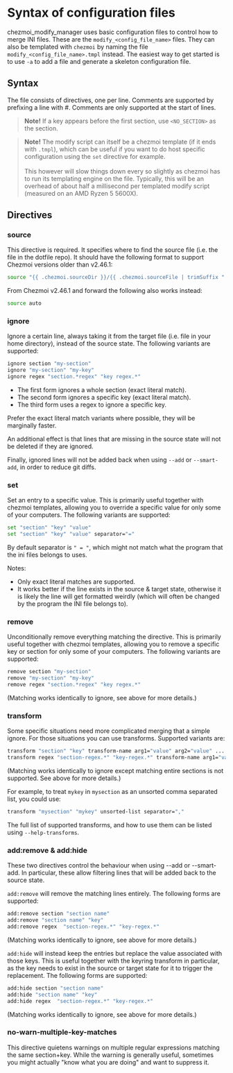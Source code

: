 # Syntax of configuration files

chezmoi_modify_manager uses basic configuration files to control how to
merge INI files. These are the `modify_<config_file_name>` files. They can
also be templated with `chezmoi` by naming the file
`modify_<config_file_name>.tmpl` instead. The easiest way to get started is
to use `-a` to add a file and generate a skeleton configuration file.

## Syntax

The file consists of directives, one per line. Comments are supported by
prefixing a line with #. Comments are only supported at the start of lines.

> **Note!** If a key appears before the first section, use `<NO_SECTION>` as the
section.

> **Note!** The modify script can itself be a chezmoi template (if it ends with
`.tmpl`), which can be useful if you want to do host specific configuration using
the `set` directive for example.\
\
This however will slow things down every so slightly as chezmoi has to run its
templating engine on the file. Typically, this will be an overhead of about half
a millisecond per templated modify script (measured on an AMD Ryzen 5 5600X).

## Directives

### source

This directive is required. It specifies where to find the source file
(i.e. the file in the dotfile repo). It should have the following format
to support Chezmoi versions older than v2.46.1:

```bash
source "{{ .chezmoi.sourceDir }}/{{ .chezmoi.sourceFile | trimSuffix ".tmpl" | replace "modify_" "" }}.src.ini"
```

From Chezmoi v2.46.1 and forward the following also works instead:

```bash
source auto
```

### ignore

Ignore a certain line, always taking it from the target file (i.e. file in
your home directory), instead of the source state. The following variants
are supported:

```bash
ignore section "my-section"
ignore "my-section" "my-key"
ignore regex "section.*regex" "key regex.*"
```

* The first form ignores a whole section (exact literal match).
* The second form ignores a specific key (exact literal match).
* The third form uses a regex to ignore a specific key.

Prefer the exact literal match variants where possible, they will be
marginally faster.

An additional effect is that lines that are missing in the source state
will not be deleted if they are ignored.

Finally, ignored lines will not be added back when using `--add` or
`--smart-add`, in order to reduce git diffs.

### set

Set an entry to a specific value. This is primarily useful together with
chezmoi templates, allowing you to override a specific value for only some
of your computers. The following variants are supported:

```bash
set "section" "key" "value"
set "section" "key" "value" separator="="
```

By default separator is `" = "`, which might not match what the program that
the ini files belongs to uses.

Notes:

* Only exact literal matches are supported.
* It works better if the line exists in the source & target state, otherwise
  it is likely the line will get formatted weirdly (which will often be
  changed by the program the INI file belongs to).

### remove

Unconditionally remove everything matching the directive. This is primarily
useful together with chezmoi templates, allowing you to remove a specific
key or section for only some of your computers. The following variants are
supported:

```bash
remove section "my-section"
remove "my-section" "my-key"
remove regex "section.*regex" "key regex.*"
```

(Matching works identically to ignore, see above for more details.)

### transform

Some specific situations need more complicated merging that a simple
ignore. For those situations you can use transforms. Supported variants
are:

```bash
transform "section" "key" transform-name arg1="value" arg2="value" ...
transform regex "section-regex.*" "key-regex.*" transform-name arg1="value" ...
```

(Matching works identically to ignore except matching entire sections is
not supported. See above for more details.)

For example, to treat `mykey` in `mysection` as an unsorted comma separated
list, you could use:

```bash
transform "mysection" "mykey" unsorted-list separator=","
```

The full list of supported transforms, and how to use them can be listed
using `--help-transforms`.

### add:remove & add:hide

These two directives control the behaviour when using --add or --smart-add.
In particular, these allow filtering lines that will be added back to the
source state.

`add:remove` will remove the matching lines entirely. The following forms are
supported:

```bash
add:remove section "section name"
add:remove "section name" "key"
add:remove regex  "section-regex.*" "key-regex.*"
```

(Matching works identically to ignore, see above for more details.)

`add:hide` will instead keep the entries but replace the value associated with
those keys. This is useful together with the keyring transform in particular,
as the key needs to exist in the source or target state for it to trigger
the replacement. The following forms are supported:

```bash
add:hide section "section name"
add:hide "section name" "key"
add:hide regex  "section-regex.*" "key-regex.*"
```

(Matching works identically to ignore, see above for more details.)

### no-warn-multiple-key-matches

This directive quietens warnings on multiple regular expressions matching the
same section+key. While the warning is generally useful, sometimes you might
actually "know what you are doing" and want to suppress it.